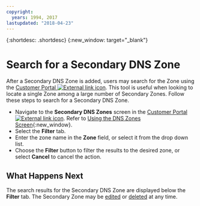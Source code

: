 ```yaml
---
copyright:
  years: 1994, 2017
lastupdated: "2018-04-23"
---
```


{:shortdesc: .shortdesc}
{:new_window: target="_blank"}

# Search for a Secondary DNS Zone

After a Secondary DNS Zone is added, users may search for the Zone using the [Customer Portal ![External link icon](../../icons/launch-glyph.svg "External link icon")](https://control.softlayer.com/). This tool is useful when looking to locate a single Zone among a large number of Secondary Zones. Follow these steps to search for a Secondary DNS Zone.

* Navigate to the **Secondary DNS Zones** screen in the [Customer Portal ![External link icon](../../icons/launch-glyph.svg "External link icon")](https://control.softlayer.com/). Refer to [Using the DNS Zones Screen](use-dns-zones-screen.html){:new_window}.
* Select the **Filter** tab.
* Enter the zone name in the **Zone** field, or select it from the drop down list.
* Choose the **Filter** button to filter the results to the desired zone, or select **Cancel** to cancel the action.

## What Happens Next

The search results for the Secondary DNS Zone are displayed below the **Filter** tab. The Secondary Zone may be [edited](edit-secondary-dns-zone.html) or [deleted](delete-secondary-dns-zone.html) at any time.
